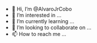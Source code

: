 - 👋 Hi, I’m @AlvaroJrCobo
- 👀 I’m interested in ...
- 🌱 I’m currently learning ...
- 💞️ I’m looking to collaborate on ...
- 📫 How to reach me ...

<!---
AlvaroJrCobo/AlvaroJrCobo is a ✨ special ✨ repository because its `README.md` (this file) appears on your GitHub profile.
You can click the Preview link to take a look at your changes.
--->
